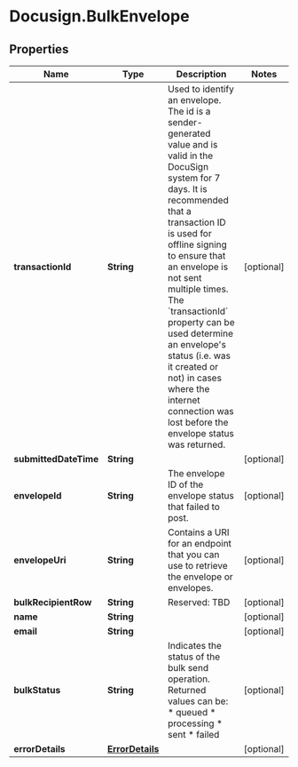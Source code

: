 # Docusign.BulkEnvelope

## Properties
Name | Type | Description | Notes
------------ | ------------- | ------------- | -------------
**transactionId** | **String** |  Used to identify an envelope. The id is a sender-generated value and is valid in the DocuSign system for 7 days. It is recommended that a transaction ID is used for offline signing to ensure that an envelope is not sent multiple times. The &#x60;transactionId&#x60; property can be used determine an envelope&#39;s status (i.e. was it created or not) in cases where the internet connection was lost before the envelope status was returned. | [optional] 
**submittedDateTime** | **String** |  | [optional] 
**envelopeId** | **String** | The envelope ID of the envelope status that failed to post. | [optional] 
**envelopeUri** | **String** | Contains a URI for an endpoint that you can use to retrieve the envelope or envelopes. | [optional] 
**bulkRecipientRow** | **String** | Reserved: TBD | [optional] 
**name** | **String** |  | [optional] 
**email** | **String** |  | [optional] 
**bulkStatus** | **String** | Indicates the status of the bulk send operation. Returned values can be: * queued * processing * sent * failed | [optional] 
**errorDetails** | [**ErrorDetails**](ErrorDetails.md) |  | [optional] 


